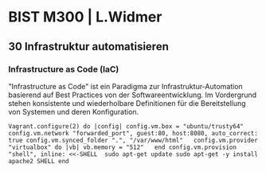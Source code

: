# BIST M300 | L.Widmer
## 30 Infrastruktur automatisieren
### Infrastructure as Code (IaC)
"Infrastructure as Code" ist ein Paradigma zur Infrastruktur-Automation basierend auf Best Practices von der Softwareentwicklung.
Im Vordergrund stehen konsistente und wiederholbare Definitionen für die Bereitstellung von Systemen und deren Konfiguration.


``Vagrant.configure(2) do |config|
  config.vm.box = "ubuntu/trusty64"
  config.vm.network "forwarded_port", guest:80, host:8080, auto_correct: true
  config.vm.synced_folder ".", "/var/www/html"  
 config.vm.provider "virtualbox" do |vb|
  vb.memory = "512"  
 end
  config.vm.provision "shell", inline: <<-SHELL 
    sudo apt-get update
    sudo apt-get -y install apache2
  SHELL
end``